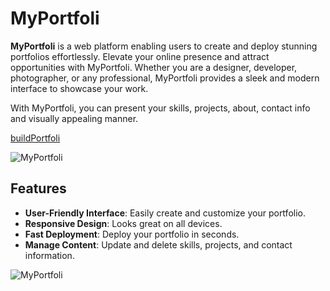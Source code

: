 # MyPortfoli

**MyPortfoli** is a web platform enabling users to create and deploy stunning portfolios effortlessly. Elevate your online presence and attract opportunities with MyPortfoli. Whether you are a designer, developer, photographer, or any professional, MyPortfoli provides a sleek and modern interface to showcase your work. 

With MyPortfoli, you can present your skills, projects, about, contact info and visually appealing manner. 

[buildPortfoli](https://build-portfolios.vercel.app/)


![MyPortfoli](https://res.cloudinary.com/driaaeuhp/image/upload/v1718886951/myPortfolio/private/z0px6lbaqsssyhxuuue5.png)


## Features

- **User-Friendly Interface**: Easily create and customize your portfolio.
- **Responsive Design**: Looks great on all devices.
- **Fast Deployment**: Deploy your portfolio in seconds.
- **Manage Content**: Update and delete skills, projects, and contact information.


![MyPortfoli](https://res.cloudinary.com/driaaeuhp/image/upload/v1718887030/myPortfolio/private/hboycmgouzf07tk7ygtj.png)
